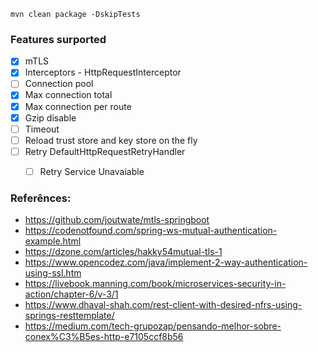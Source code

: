 ```
mvn clean package -DskipTests
```

### Features surported

- [x] mTLS
- [x] Interceptors - HttpRequestInterceptor
- [ ] Connection pool
- [x] Max connection total
- [x] Max connection per route
- [x] Gzip disable
- [ ] Timeout
- [ ] Reload trust store and key store on the fly
- [ ] Retry DefaultHttpRequestRetryHandler
    - [ ] Retry Service Unavaiable
    

### Referênces: 
- https://github.com/joutwate/mtls-springboot
- https://codenotfound.com/spring-ws-mutual-authentication-example.html
- https://dzone.com/articles/hakky54mutual-tls-1
- https://www.opencodez.com/java/implement-2-way-authentication-using-ssl.htm
- https://livebook.manning.com/book/microservices-security-in-action/chapter-6/v-3/1
- https://www.dhaval-shah.com/rest-client-with-desired-nfrs-using-springs-resttemplate/
- https://medium.com/tech-grupozap/pensando-melhor-sobre-conex%C3%B5es-http-e7105ccf8b56


